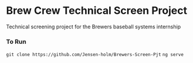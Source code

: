 # Brew Crew Technical Screen Project

Technical screening project for the Brewers baseball systems internship

### To Run

`git clone https://github.com/Jensen-holm/Brewers-Screen-Pjt`
`ng serve`

